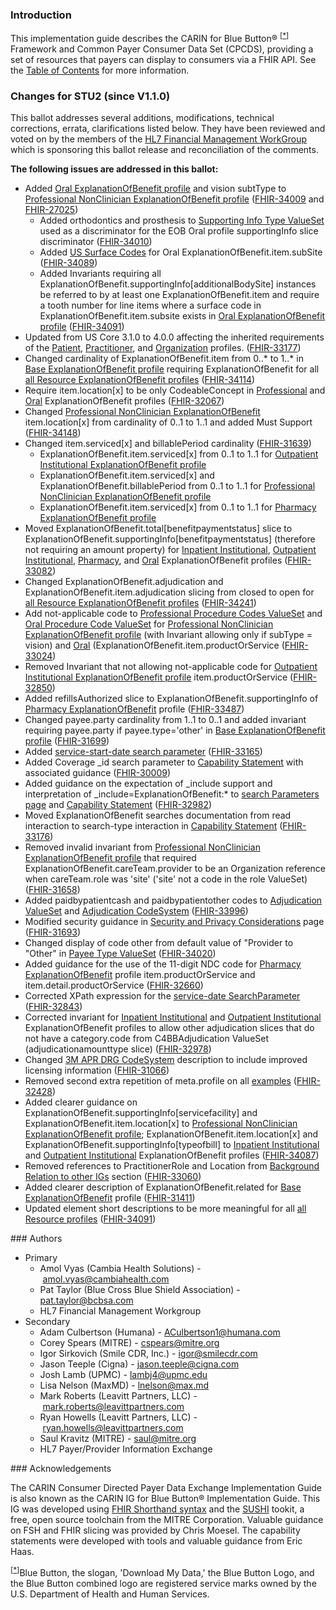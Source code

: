 ### Introduction

<!-- 

https://jira.hl7.org/browse/FHIR-31535?jql=cf%5B11402%5D%20%3D%20STU-1.1.0-Update

-->

<p>This implementation guide describes the CARIN for Blue Button® <sup>[<a href="#ftn.id1" name="id1">*</a>]</sup> Framework and Common Payer Consumer Data Set (CPCDS), providing a set of resources that payers can display to consumers via a FHIR API. See the <a href="toc.html">Table of Contents</a> for more information.</p>
<div class="stu-note">
<h3>Changes for STU2 (since V1.1.0)</h3>
<p>This ballot addresses several additions, modifications, technical corrections, errata, clarifications listed below. They have been reviewed
and voted on by the members of the <a href="http://www.hl7.org/Special/committees/fm/index.cfm">HL7 Financial Management WorkGroup</a> which is sponsoring this ballot release and reconciliation of the comments.</p>

<p><b>The following issues are addressed in this ballot:</b></p>

<ul>
  <li>Added <a href="StructureDefinition-C4BB-ExplanationOfBenefit-Oral.html">Oral ExplanationOfBenefit profile</a> and vision subtType to <a href="StructureDefinition-C4BB-ExplanationOfBenefit-Professional-NonClinician.html">Professional NonClinician ExplanationOfBenefit profile</a> (<a href="https://jira.hl7.org/browse/FHIR-FHIR-34009">FHIR-34009</a> and <a href="https://jira.hl7.org/browse/FHIR-FHIR-27025">FHIR-27025</a>)
    <ul>
      <li>Added orthodontics and prosthesis to <a href="ValueSet-C4BBSupportingInfoType.html">Supporting Info Type ValueSet</a> used as a discriminator for the EOB Oral profile supportingInfo slice discriminator (<a href="https://jira.hl7.org/browse/FHIR-34010">FHIR-34010</a>)</li>
      <li>Added <a href="ValueSet-C4BBSurfaceCodes.html">US Surface Codes</a> for Oral ExplanationOfBenefit.item.subSite (<a href="https://jira.hl7.org/browse/FHIR-34089">FHIR-34089</a>)</li>
      <li>Added Invariants requiring all ExplanationOfBenefit.supportingInfo[additionalBodySite] instances be referred to by at least one ExplanationOfBenefit.item and require a tooth number for line items where a surface code in ExplanationOfBenefit.item.subsite exists in <a href="StructureDefinition-C4BB-ExplanationOfBenefit-Oral.html">Oral ExplanationOfBenefit profile</a> (<a href="https://jira.hl7.org/browse/FHIR-34091">FHIR-34091</a>)</li>
    </ul>
  </li>

  <li>Updated from US Core 3.1.0 to 4.0.0 affecting the inherited requirements of the <a href="StructureDefinition-C4BB-Patient.html">Patient</a>, <a href="StructureDefinition-C4BB-Practitioner.html">Practitioner</a>, and <a href="StructureDefinition-C4BB-Organization.html">Organization</a> profiles. (<a href="https://jira.hl7.org/browse/FHIR-33177">FHIR-33177</a>)</li>

  <li>Changed cardinality of ExplanationOfBenefit.item from 0..* to 1..* in <a href="StructureDefinition-C4BB-ExplanationOfBenefit.html">Base ExplanationOfBenefit profile</a> requiring ExplanationOfBenefit for all <a href="artifacts.html#structures-resource-profiles">all Resource ExplanationOfBenefit profiles</a> (<a href="https://jira.hl7.org/browse/FHIR-34114">FHIR-34114</a>)</li>

  <li>Require item.location[x] to be only CodeableConcept in <a href="StructureDefinition-C4BB-ExplanationOfBenefit-Professional-NonClinician.html">Professional</a> and <a href="StructureDefinition-C4BB-ExplanationOfBenefit-Oral.html">Oral</a> ExplanationOfBenefit profiles (<a href="https://jira.hl7.org/browse/FHIR-32067">FHIR-32067</a>)</li>
  <li>Changed <a href="StructureDefinition-C4BB-ExplanationOfBenefit-Professional-NonClinician.html">Professional NonClinician ExplanationOfBenefit</a> item.location[x] from cardinality of 0..1 to 1..1 and added Must Support (<a href="https://jira.hl7.org/browse/FHIR-34148">FHIR-34148</a>)</li>

  <li>Changed item.serviced[x] and billablePeriod cardinality (<a href="https://jira.hl7.org/browse/FHIR-31639">FHIR-31639</a>)
    <ul>
      <li>ExplanationOfBenefit.item.serviced[x] from 0..1 to 1..1 for <a href="StructureDefinition-C4BB-ExplanationOfBenefit-Outpatient-Institutional.html">Outpatient Institutional ExplanationOfBenefit profile</a></li>
      <li>ExplanationOfBenefit.item.serviced[x] and ExplanationOfBenefit.billablePeriod from 0..1 to 1..1 for <a href="StructureDefinition-C4BB-ExplanationOfBenefit-Professional-NonClinician.html">Professional NonClinician ExplanationOfBenefit profile</a></li>
      <li>ExplanationOfBenefit.item.serviced[x] from 0..1 to 1..1 for <a href="StructureDefinition-C4BB-ExplanationOfBenefit-Pharmacy.html">Pharmacy ExplanationOfBenefit profile</a></li>
    </ul>
  </li>
  <li>Moved ExplanationOfBenefit.total[benefitpaymentstatus] slice to ExplanationOfBenefit.supportingInfo[benefitpaymentstatus] (therefore not requiring an amount property) for <a href="StructureDefinition-C4BB-ExplanationOfBenefit-Inpatient-Institutional.html">Inpatient Institutional</a>, <a href="StructureDefinition-C4BB-ExplanationOfBenefit-Outpatient-Institutional.html">Outpatient Institutional</a>, <a href="StructureDefinition-C4BB-ExplanationOfBenefit-Pharmacy.html">Pharmacy</a>, and <a href="StructureDefinition-C4BB-ExplanationOfBenefit-Oral.html">Oral</a> ExplanationOfBenefit profiles (<a href="https://jira.hl7.org/browse/FHIR-33082">FHIR-33082</a>)</li>

  <li>Changed ExplanationOfBenefit.adjudication and ExplanationOfBenefit.item.adjudication slicing from closed to open for <a href="artifacts.html#structures-resource-profiles">all Resource ExplanationOfBenefit profiles</a> (<a href="https://jira.hl7.org/browse/FHIR-34241">FHIR-34241</a>)</li>

  <li>Add not-applicable code to <a href="ValueSet-AMACPTCMSHCPCSProcedureCodes.html">Professional Procedure Codes ValueSet</a> and <a href="ValueSet-ADADentalProcedureCode.html">Oral Procedure Code ValueSet</a> for <a href="StructureDefinition-C4BB-ExplanationOfBenefit-Professional-NonClinician.html">Professional NonClinician ExplanationOfBenefit profile</a> (with Invariant allowing only if subType = vision) and <a href="StructureDefinition-C4BB-ExplanationOfBenefit-Oral.html">Oral</a> (ExplanationOfBenefit.item.productOrService (<a href="https://jira.hl7.org/browse/FHIR-33024">FHIR-33024</a>)</li>

  <li>Removed Invariant that not allowing not-applicable code for <a href="StructureDefinition-C4BB-ExplanationOfBenefit-Outpatient-Institutional.html">Outpatient Institutional ExplanationOfBenefit profile</a> item.productOrService (<a href="https://jira.hl7.org/browse/FHIR-32850">FHIR-32850</a>)</li>

  <li>Added refillsAuthorized slice to ExplanationOfBenefit.supportingInfo of <a href="StructureDefinition-C4BB-ExplanationOfBenefit-Pharmacy.html">Pharmacy ExplanationOfBenefit</a> profile (<a href="https://jira.hl7.org/browse/FHIR-33487">FHIR-33487</a>)</li>

  <li>Changed payee.party cardinality from 1..1 to 0..1 and added invariant requiring payee.party if payee.type='other' in <a href="StructureDefinition-C4BB-ExplanationOfBenefit.html">Base ExplanationOfBenefit profile</a> (<a href="https://jira.hl7.org/browse/FHIR-31699">FHIR-31699</a>)</li>

  <li>Added <a href="SearchParameter-explanationofbenefit-service-start-date.html">service-start-date search parameter</a> (<a href="https://jira.hl7.org/browse/FHIR-33165">FHIR-33165</a>)</li>

  <li>Added Coverage _id search parameter to <a href="CapabilityStatement-c4bb.html">Capability Statement</a> with associated guidance (<a href="https://jira.hl7.org/browse/FHIR-30009">FHIR-30009</a>)</li>

  <li>Added guidance on the expectation of _include support and interpretation of _include=ExplanationOfBenefit:* to <a href="6_searchparameters.html">search Parameters page</a> and <a href="CapabilityStatement-c4bb.html">Capability Statement</a> (<a href="https://jira.hl7.org/browse/FHIR-32982">FHIR-32982</a>)</li>

  <li>Moved ExplanationOfBenefit searches documentation from read interaction to search-type interaction in <a href="CapabilityStatement-c4bb.html">Capability Statement</a> (<a href="https://jira.hl7.org/browse/FHIR-33176">FHIR-33176</a>)</li>

  <li>Removed invalid invariant from <a href="StructureDefinition-C4BB-ExplanationOfBenefit-Professional-NonClinician.html">Professional NonClinician ExplanationOfBenefit profile</a> that required ExplanationOfBenefit.careTeam.provider to be an Organization reference when careTeam.role was 'site' ('site' not a code in the role ValueSet) (<a href="https://jira.hl7.org/browse/FHIR-31658">FHIR-31658</a>)</li>

  <li>Added paidbypatientcash and paidbypatientother codes to <a href="ValueSet-C4BBAdjudication.html">Adjudication ValueSet</a> and <a href="CodeSystem-C4BBAdjudication.html">Adjudication CodeSystem</a> (<a href="https://jira.hl7.org/browse/FHIR-33996">FHIR-33996</a>)</li>

  <li>Modified security guidance in <a href="Security_And_Privacy_Considerations.html">Security and Privacy Considerations</a> page (<a href="https://jira.hl7.org/browse/FHIR-31693">FHIR-31693</a>)</li>

  <li>Changed display of code other from default value of "Provider to "Other" in <a href="ValueSet-C4BBPayeeType.html">Payee Type ValueSet</a> (<a href="https://jira.hl7.org/browse/FHIR-34020">FHIR-34020</a>)</li>

  <li>Added guidance for the use of the 11-digit NDC code for <a href="StructureDefinition-C4BB-ExplanationOfBenefit-Pharmacy.html">Pharmacy ExplanationOfBenefit</a> profile item.productOrService and item.detail.productOrService (<a href="https://jira.hl7.org/browse/FHIR-32660">FHIR-32660</a>)</li>

  <li>Corrected XPath expression for the <a href="SearchParameter-explanationofbenefit-service-date.html">service-date SearchParameter</a> (<a href="https://jira.hl7.org/browse/FHIR-32843">FHIR-32843</a>)</li>
  
  <li>Corrected invariant for <a href="StructureDefinition-C4BB-ExplanationOfBenefit-Inpatient-Institutional.html">Inpatient Institutional</a> and <a href="StructureDefinition-C4BB-ExplanationOfBenefit-Outpatient-Institutional.html">Outpatient Institutional</a> ExplanationOfBenefit profiles to allow other adjudication slices that do not have a category.code from C4BBAdjudication ValueSet (adjudicationamounttype slice) (<a href="https://jira.hl7.org/browse/FHIR-32978">FHIR-32978</a>)</li>

  <li>Changed <a href="CodeSystem-THREEMAPRDRG.html">3M APR DRG CodeSystem</a> description to include improved licensing information (<a href="https://jira.hl7.org/browse/FHIR-31066">FHIR-31066</a>)</li>

  <li>Removed second extra repetition of meta.profile on all <a href="artifacts.html#7">examples</a> (<a href="https://jira.hl7.org/browse/FHIR-32428">FHIR-32428</a>)</li>

  <li>Added clearer guidance on ExplanationOfBenefit.supportingInfo[servicefacility] and ExplanationOfBenefit.item.location[x] to <a href="StructureDefinition-C4BB-ExplanationOfBenefit-Professional-NonClinician.html">Professional NonClinician ExplanationOfBenefit profile</a>; ExplanationOfBenefit.item.location[x] and ExplanationOfBenefit.supportingInfo[typeofbill] to <a href="StructureDefinition-C4BB-ExplanationOfBenefit-Inpatient-Institutional.html">Inpatient Institutional</a> and <a href="StructureDefinition-C4BB-ExplanationOfBenefit-Outpatient-Institutional.html">Outpatient Institutional</a> ExplanationOfBenefit profiles (<a href="https://jira.hl7.org/browse/FHIR-34087">FHIR-34087</a>)</li>

  <li>Removed references to PractitionerRole and Location from <a href="1_Background.html#carin-ig-for-blue-button-relation-to-other-igs">Background Relation to other IGs</a> section (<a href="https://jira.hl7.org/browse/FHIR-33060">FHIR-33060</a>)</li>

  <li>Added clearer description of ExplanationOfBenefit.related for <a href="StructureDefinition-C4BB-ExplanationOfBenefit-Inpatient-Institutional.html">Base ExplanationOfBenefit</a> profile (<a href="https://jira.hl7.org/browse/FHIR-31411">FHIR-31411</a>)</li>

  <li>Updated element short descriptions to be more meaningful for all  <a href="artifacts.html#structures-resource-profiles">all Resource profiles</a> (<a href="https://jira.hl7.org/browse/FHIR-34091">FHIR-34091</a>)</li>
</ul>

</div>
<a name="authors"> </a>
### Authors
<ul>
<li>Primary
<ul>
<li>Amol Vyas (Cambia Health Solutions) - <a href="mailto:amol.vyas@cambiahealth.com">amol.vyas@cambiahealth.com</a></li>
<li>Pat Taylor (Blue Cross Blue Shield Association) - <a href="mailto:pat.taylor@bcbsa.com">pat.taylor@bcbsa.com</a></li>
<li>HL7 Financial Management Workgroup</li>
</ul>
</li>
<li>Secondary
<ul>
<li>Adam Culbertson (Humana) - <a href="mailto:ACulbertson1@humana.com">ACulbertson1@humana.com</a></li>
<li>Corey Spears (MITRE) - <a href="mailto:cspears@mitre.org">cspears@mitre.org</a></li>   
<li>Igor Sirkovich (Smile CDR, Inc.) - <a href="mailto:igor@smilecdr.com">igor@smilecdr.com</a></li>   
<li>Jason Teeple (Cigna) - <a href="mailto:jason.teeple@cigna.com">jason.teeple@cigna.com</a></li>
<li>Josh Lamb (UPMC) - <a href="mailto:igor@smilecdr.com">lambj4@upmc.edu</a></li> 
<li>Lisa Nelson (MaxMD) - <a href="mailto:lnelson@max.md">lnelson@max.md</a></li>
<li>Mark Roberts (Leavitt Partners, LLC) - <a href="mailto:mark.roberts@leavittpartners.com">mark.roberts@leavittpartners.com</a></li>
<li>Ryan Howells (Leavitt Partners, LLC) - <a href="mailto:ryan.howells@leavittpartners.com">ryan.howells@leavittpartners.com</a></li>
<li>Saul Kravitz (MITRE) - <a href="mailto:saul@mitre.org">saul@mitre.org</a></li>
<li>HL7 Payer/Provider Information Exchange</li>
</ul>
</li>
</ul>
### Acknowledgements
<p>The CARIN Consumer Directed Payer Data Exchange Implementation Guide is also known as the CARIN IG for Blue Button® Implementation Guide. This IG was developed using <a href="https://build.fhir.org/ig/HL7/fhir-shorthand/">FHIR Shorthand syntax</a> and the <a href="https://github.com/FHIR/sushi">SUSHI</a> tookit, a free, open source toolchain from the MITRE Corporation. Valuable guidance on FSH and FHIR slicing was provided by Chris Moesel. The capability statements were developed with tools and valuable guidance from Eric Haas.</p>
<div class="footnote"><sup>[<a href="#id1" name="ftn.id1">*</a>]</sup>Blue Button, the slogan, 'Download My Data,' the Blue Button Logo, and the Blue Button combined logo are registered service marks owned by the U.S. Department of Health and Human Services.</div>
<p> </p>

